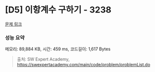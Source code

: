 # [D5] 이항계수 구하기 - 3238 

[문제 링크](https://swexpertacademy.com/main/code/problem/problemDetail.do?contestProbId=AWAe8zYKfUsDFAUw) 

### 성능 요약

메모리: 89,884 KB, 시간: 459 ms, 코드길이: 1,617 Bytes



> 출처: SW Expert Academy, https://swexpertacademy.com/main/code/problem/problemList.do